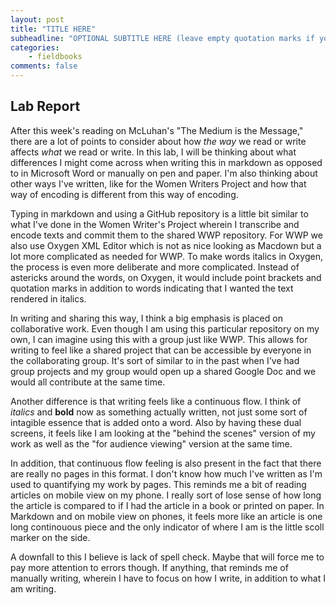```yaml
---
layout: post
title: "TITLE HERE"
subheadline: "OPTIONAL SUBTITLE HERE (leave empty quotation marks if you don't subtitle)"
categories:
    - fieldbooks
comments: false
---
```


## Lab Report
After this week's reading on McLuhan's "The Medium is the Message," there are a lot of points to consider about how *the way* we read or write affects *what* we read or write. In this lab, I will be thinking about what differences I might come across when writing this in markdown as opposed to in Microsoft Word or manually on pen and paper. I'm also thinking about other ways I've written, like for the Women Writers Project and how that way of encoding is different from this way of encoding.

 Typing in markdown and using a GitHub repository is a little bit similar to what I've done in the Women Writer's Project wherein I transcribe and encode texts and commit them to the shared WWP repository. For WWP we also use Oxygen XML Editor which is not as nice looking as Macdown but a lot more complicated as needed for WWP. To make words italics in Oxygen, the process is even more deliberate and more complicated. Instead of astericks around the words, on Oxygen, it would include point brackets and quotation marks in addition to words indicating that I wanted the text rendered in italics.
 
 In writing and sharing this way, I think a big emphasis is placed on collaborative work. Even though I am using this particular repository on my own, I can imagine using this with a group just like WWP. This allows for writing to feel like a shared project that can be accessible by everyone in the collaborating group. It's sort of similar to in the past when I've had group projects and my group would open up a shared Google Doc and we would all contribute at the same time.
 
 Another difference is that writing feels like a continuous flow. I think of *italics* and **bold** now as something actually written, not just some sort of intagible essence that is added onto a word. Also by having these dual screens, it feels like I am looking at the "behind the scenes" version of my work as well as the "for audience viewing" version at the same time.
 
 In addition, that continuous flow feeling is also present in the fact that there are really no pages in this format. I don't know how much I've written as I'm used to quantifying my work by pages. This reminds me a bit of reading articles on mobile view on my phone. I really sort of lose sense of how long the article is compared to if I had the article in a book or printed on paper. In Markdown and on mobile view on phones, it feels more like an article is one long continouous piece and the only indicator of where I am is the little scoll marker on the side.
 
 A downfall to this I believe is lack of spell check. Maybe that will force me to pay more attention to errors though. If anything, that reminds me of manually writing, wherein I have to focus on how I write, in addition to what I am writing.